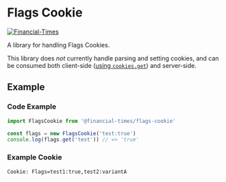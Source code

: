 # Flags Cookie

[![Financial-Times](https://circleci.com/gh/financial-times/flags-cookie.svg?style=svg)](https://app.circleci.com/pipelines/github/Financial-Times/flags-cookie)

A library for handling Flags Cookies.

This library does *not* currently handle parsing and setting cookies, and can be consumed both client-side
([using `cookies.get`](https://developer.mozilla.org/en-US/docs/Mozilla/Add-ons/WebExtensions/API/cookies/get)) and server-side.


## Example

### Code Example

```javascript
import FlagsCookie from '@financial-times/flags-cookie'

const flags = new FlagsCookie('test:true')
console.log(flags.get('test')) // => 'true'
```

### Example Cookie

```
Cookie: Flags=test1:true,test2:variantA
```